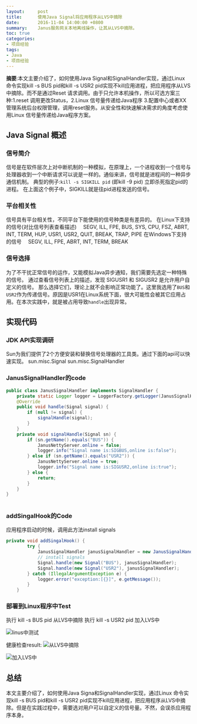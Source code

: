 ```yaml
---
layout:     post
title:      使用Java Signal将应用程序从LVS中摘除
date:       2016-11-04 14:00:00 +0800
summary:    Janus服务网关本地离线操作，让其从LVS中摘除。
toc: true
categories:
- 项目经验
tags:
- Java
- 项目经验
---
```

**摘要**:本文主要介绍了，如何使用Java Signal和SignalHandler实现，通过Linux 命令实现kill -s BUS pid和kill -s USR2 pid实现不kill应用进程，把应用程序从LVS中摘除。而不是通过Reset 请求调用。由于只允许本机操作，所以可选方案三种:1.reset 调用更改Status，2.Linux 信号量传递给Java程序 3.配置中心或者XX管理系统后台权限管理，调用reset服务。从安全性和快速解决需求的角度考虑使用Linux 信号量传递给Java程序方案。
## Java Signal 概述
 
### 信号简介
信号是在软件层次上对中断机制的一种模拟，在原理上，一个进程收到一个信号与处理器收到一个中断请求可以说是一样的。通俗来讲，信号就是进程间的一种异步通信机制。
典型的例子:`kill -s SIGKILL pid` (即kill -9 pid) 立即杀死指定pid的进程。
在上面这个例子中，SIGKILL就是往pid进程发送的信号。
<!--more-->
### 平台相关性
 信号具有平台相关性，不同平台下能使用的信号种类是有差异的。
在Linux下支持的信号(对比信号列表查看描述)
　SEGV, ILL, FPE, BUS, SYS, CPU, FSZ, ABRT, INT, TERM, HUP, USR1, USR2, QUIT, BREAK, TRAP, PIPE
在Windows下支持的信号
　SEGV, ILL, FPE, ABRT, INT, TERM, BREAK
### 信号选择
   为了不干扰正常信号的运作，又能模拟Java异步通知，我们需要先选定一种特殊的信号。
通过查看信号列表上的描述，发现 SIGUSR1 和 SIGUSR2 是允许用户自定义的信号。
那么选择它们，理论上就不会影响正常功能了。这里我选用了`BUS`和`USR2`作为传递信号。原因是USR1在Linux系统下面，很大可能性会被其它应用占用。在本次实践中，就是被占用导致`handle`出现异常。

## 实现代码
### JDK API实现调研
  Sun为我们提供了2个方便安装和替换信号处理器的工具类。通过下面的api可以快速实现。
  sun.misc.Signal
  sun.misc.SignalHandler

### JanusSignalHandler的code
```java
public class JanusSignalHandler implements SignalHandler {
    private static Logger logger = LoggerFactory.getLogger(JanusSignalHandler.class);
    @Override
    public void handle(Signal signal) {
        if (null != signal) {
            signalHandle(signal);
        }
    }
    private void signalHandle(Signal sn) {
        if (sn.getName().equals("BUS")) {
            JanusNettyServer.online = false;
            logger.info("Signal name is:SIGBUS,online is:false");
        } else if (sn.getName().equals("USR2")) {
            JanusNettyServer.online = true;
            logger.info("Signal name is:SIGUSR2,online is:true");
        } else {
            return;
        }
    }
} 
   
```
### addSingalHook的Code
   应用程序启动的时候，调用此方法install signals
```java
private void addSingalHook() {
        try {
            JanusSignalHandler janusSignalHandler = new JanusSignalHandler();
            // install signals
            Signal.handle(new Signal("BUS"), janusSignalHandler);
            Signal.handle(new Signal("USR2"), janusSignalHandler);
        } catch (IllegalArgumentException e) {
            logger.error("exception:[{}]", e.getMessage());
        }
    } 
```
### 部署到Linux程序中Test
执行 kill -s BUS pid  从LVS中摘除
执行 kill -s USR2 pid 加入LVS中

![linus中测试](/images/project/20161104/test.png)

健康检查result:
![从LVS中摘除](/images/project/20161104/offline.png)

![加入LVS中 ](/images/project/20161104/online.png)

  
## 总结
   本文主要介绍了，如何使用Java Signa和SignalHandler实现，通过Linux 命令实现kill -s BUS pid和kill -s USR2 pid实现不kill应用进程，把应用程序从LVS中摘除。但是在实践过程中，需要选对用户可以自定义的信号量。不然，会误杀应用程序本身。
